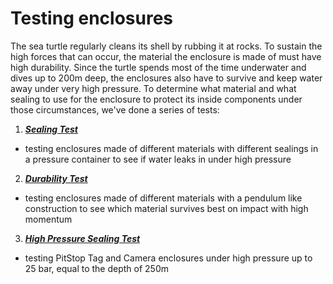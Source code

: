 # Testing enclosures

The sea turtle regularly cleans its shell by rubbing it at rocks. To sustain the high forces that can occur, the material the enclosure is made of must have high durability. Since the turtle spends most of the time underwater and dives up to 200m deep, the enclosures also have to survive and keep water away under very high pressure. To determine what material and what sealing to use for the enclosure to protect its inside components under those circumstances, we've done a series of tests:  


1) <a href="https://github.com/IRNAS/PitStop1/tree/master/testing/sealing">_**Sealing Test**_</a>
  * testing enclosures made of different materials with different sealings in a pressure container to see if water leaks in under high pressure

2) <a href="https://github.com/IRNAS/PitStop1/tree/master/testing/durability">_**Durability Test**_</a>
  * testing enclosures made of different materials with a pendulum like construction to see which material survives best on impact with high momentum

3) <a href="https://github.com/IRNAS/PitStop1/tree/master/testing/high%20pressure%20sealing">_**High Pressure Sealing Test**_</a>
  * testing PitStop Tag and Camera enclosures under high pressure up to 25 bar, equal to the depth of 250m
